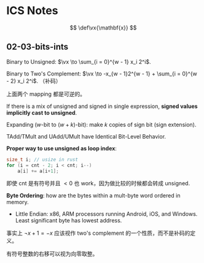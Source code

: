 # ICS Notes

$$
\def\vx{\mathbf{x}}
$$

## 02-03-bits-ints

Binary to Unsigned: $\vx \to \sum_{i = 0}^{w - 1} x_i 2^i$.

Binary to Two's Complement: $\vx \to -x_{w - 1}2^{w - 1} + \sum_{i = 0}^{w - 2} x_i 2^i$. （补码）

上面两个 mapping 都是可逆的。

If there is a mix of unsigned and signed in single expression, **signed values implicitly cast to unsigned**.

Expanding ($w$-bit to $(w + k)$-bit): make $k$ copies of sign bit (sign extension).

TAdd/TMult and UAdd/UMult have Identical Bit-Level Behavior.

**Proper way to use unsigned as loop index**:

```c
size_t i; // usize in rust
for (i = cnt - 2; i < cnt; i--)
    a[i] += a[i+1];
```

即使 cnt 是有符号并且 $<0$ 也 work，因为做比较的时候都会转成 unsigned.

**Byte Ordering**: how are the bytes within a mult-byte word ordered in memory.

- Little Endian: x86, ARM processors running Android, iOS, and Windows. Least significant byte has lowest address.

事实上 $\neg x + 1 = -x$ 应该视作 two's complement 的一个性质，而不是补码的定义。

有符号整数的右移可以视为向零取整。